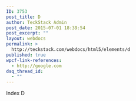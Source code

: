 ```yaml
---
ID: 3753
post_title: D
author: TeckStack Admin
post_date: 2015-07-01 18:39:54
post_excerpt: ""
layout: webdocs
permalink: >
  http://teckstack.com/webdocs/html5/elements/d
published: true
wpcf-link-references:
  - http://google.com
dsq_thread_id:
  - ""
---
```

Index D